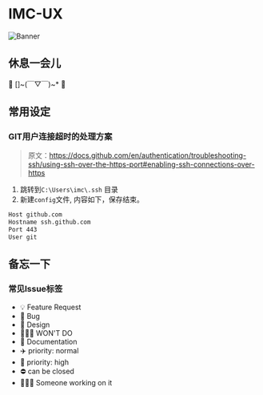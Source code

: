 # IMC-UX

![Banner](https://user-images.githubusercontent.com/12947776/274178530-186b0518-d0ba-47b6-ac6a-7644ccb9d8e5.png)

##  休息一会儿

🍕 []~(￣▽￣)~* 🍹

##  常用设定

### GIT用户连接超时的处理方案

> 原文：https://docs.github.com/en/authentication/troubleshooting-ssh/using-ssh-over-the-https-port#enabling-ssh-connections-over-https

1. 跳转到`C:\Users\imc\.ssh` 目录
2. 新建`config`文件, 内容如下，保存结束。
```bash
Host github.com
Hostname ssh.github.com
Port 443
User git
```
## 备忘一下

### 常见Issue标签

- 💡 Feature Request
- 🐛 Bug
- 🎨 Design
- 🙅🏻‍♀️ WON'T DO
- 📝 Documentation
- ✈️ priority: normal
- 🚀 priority: high
- ⛔️ can be closed
- 👷🏻‍♂️ Someone working on it
